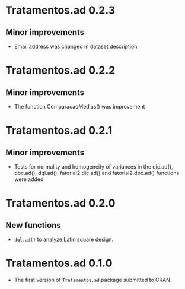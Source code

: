 # Tratamentos.ad 0.2.3
## Minor improvements
* Email address was changed in dataset description

# Tratamentos.ad 0.2.2
## Minor improvements
* The function ComparacaoMedias() was improvement

# Tratamentos.ad 0.2.1
## Minor improvements
* Tests for normality and homogeneity of variances in the dic.ad(), dbc.ad(), dql.ad(), fatorial2.dic.ad() and fatorial2.dbc.ad() functions were added 

# Tratamentos.ad 0.2.0
## New functions
* `dql.ad()` to analyze Latin square design.

# Tratamentos.ad 0.1.0
* The first version of `Tratamentos.ad` package submitted to CRAN.
